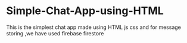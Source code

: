 # Simple-Chat-App-using-HTML
This is the simplest chat app made using HTML js css and for message storing ,we have used firebase firestore
